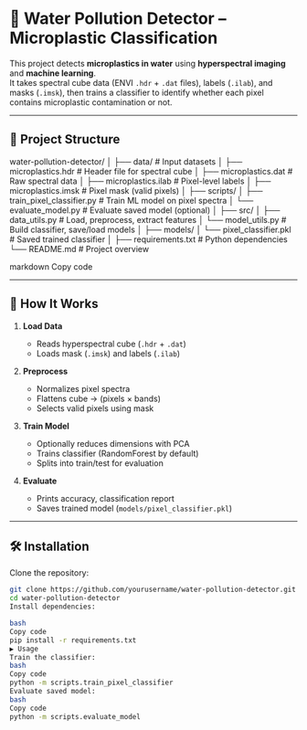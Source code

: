 # 🌊 Water Pollution Detector – Microplastic Classification

This project detects **microplastics in water** using **hyperspectral imaging** and **machine learning**.  
It takes spectral cube data (ENVI `.hdr` + `.dat` files), labels (`.ilab`), and masks (`.imsk`), then trains a classifier to identify whether each pixel contains microplastic contamination or not.

---

## 📂 Project Structure

water-pollution-detector/
│
├── data/ # Input datasets
│ ├── microplastics.hdr # Header file for spectral cube
│ ├── microplastics.dat # Raw spectral data
│ ├── microplastics.ilab # Pixel-level labels
│ ├── microplastics.imsk # Pixel mask (valid pixels)
│
├── scripts/
│ ├── train_pixel_classifier.py # Train ML model on pixel spectra
│ └── evaluate_model.py # Evaluate saved model (optional)
│
├── src/
│ ├── data_utils.py # Load, preprocess, extract features
│ └── model_utils.py # Build classifier, save/load models
│
├── models/
│ └── pixel_classifier.pkl # Saved trained classifier
│
├── requirements.txt # Python dependencies
└── README.md # Project overview

markdown
Copy code

---

## 🚀 How It Works

1. **Load Data**
   - Reads hyperspectral cube (`.hdr` + `.dat`)
   - Loads mask (`.imsk`) and labels (`.ilab`)

2. **Preprocess**
   - Normalizes pixel spectra
   - Flattens cube → (pixels × bands)
   - Selects valid pixels using mask

3. **Train Model**
   - Optionally reduces dimensions with PCA
   - Trains classifier (RandomForest by default)
   - Splits into train/test for evaluation

4. **Evaluate**
   - Prints accuracy, classification report
   - Saves trained model (`models/pixel_classifier.pkl`)

---

## 🛠️ Installation

Clone the repository:

```bash
git clone https://github.com/yourusername/water-pollution-detector.git
cd water-pollution-detector
Install dependencies:

bash
Copy code
pip install -r requirements.txt
▶️ Usage
Train the classifier:
bash
Copy code
python -m scripts.train_pixel_classifier
Evaluate saved model:
bash
Copy code
python -m scripts.evaluate_model
